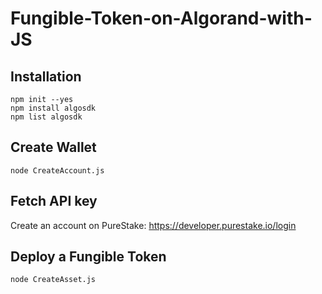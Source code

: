 ﻿# Fungible-Token-on-Algorand-with-JS
## Installation
```
npm init --yes
npm install algosdk
npm list algosdk
```

## Create Wallet
```
node CreateAccount.js
```

## Fetch API key
Create an account on PureStake: https://developer.purestake.io/login

## Deploy a Fungible Token
```
node CreateAsset.js
```
